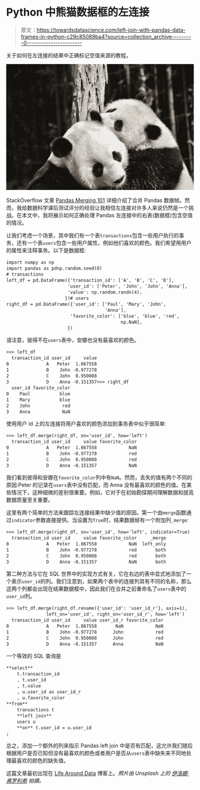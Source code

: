# Python 中熊猫数据框的左连接

> 原文：<https://towardsdatascience.com/left-join-with-pandas-data-frames-in-python-c29c85089ba4?source=collection_archive---------0----------------------->

关于如何在左连接的结果中正确标记空值来源的教程。

![](img/9cca7e3fa1107f721cbc2f88d9e2c61c.png)

StackOverflow 文章 [Pandas Merging 101](https://stackoverflow.com/questions/53645882/pandas-merging-101) 详细介绍了合并 Pandas 数据帧。然而，我给数据科学课后测试评分的经验让我相信左连接对许多人来说仍然是一个挑战。在本文中，我将展示如何正确处理 Pandas 左连接中的右表(数据框)包含空值的情况。

让我们考虑一个场景，其中我们有一个表`transactions`包含一些用户执行的事务，还有一个表`users`包含一些用户属性，例如他们喜欢的颜色。我们希望用用户的属性来注释事务。以下是数据框:

```
import numpy as np
import pandas as pdnp.random.seed(0)
# transactions
left_df = pd.DataFrame({'transaction_id': ['A', 'B', 'C', 'D'], 
                       'user_id': ['Peter', 'John', 'John', 'Anna'],
                       'value': np.random.randn(4),
                      })# users
right_df = pd.DataFrame({'user_id': ['Paul', 'Mary', 'John',
                                     'Anna'],
                        'favorite_color': ['blue', 'blue', 'red', 
                                           np.NaN],
                       })
```

请注意，彼得不在`users`表中，安娜也没有最喜欢的颜色。

```
>>> left_df
  transaction_id user_id     value
0              A   Peter  1.867558
1              B    John -0.977278
2              C    John  0.950088
3              D    Anna -0.151357>>> right_df
  user_id favorite_color
0    Paul           blue
1    Mary           blue
2    John            red
3    Anna            NaN
```

使用用户 id 上的左连接将用户喜欢的颜色添加到事务表中似乎很简单:

```
>>> left_df.merge(right_df, on='user_id', how='left')
  transaction_id user_id     value favorite_color
0              A   Peter  1.867558            NaN
1              B    John -0.977278            red
2              C    John  0.950088            red
3              D    Anna -0.151357            NaN
```

我们看到彼得和安娜在`favorite_color`列中有`NaN`。然而，丢失的值有两个不同的原因:Peter 的记录在`users`表中没有匹配，而 Anna 没有最喜欢的颜色的值。在某些情况下，这种细微的差别很重要。例如，它对于在初始勘探期间理解数据和提高数据质量至关重要。

这里有两个简单的方法来跟踪左连接结果中缺少值的原因。第一个由`merge`函数通过`indicator`参数直接提供。当设置为`True`时，结果数据帧有一个附加列`_merge`:

```
>>> left_df.merge(right_df, on='user_id', how='left', indicator=True)
  transaction_id user_id     value favorite_color     _merge
0              A   Peter  1.867558            NaN  left_only
1              B    John -0.977278            red       both
2              C    John  0.950088            red       both
3              D    Anna -0.151357            NaN       both
```

第二种方法与它在 SQL 世界中的实现方式有关，它在右边的表中显式地添加了一个表示`user_id`的列。我们注意到，如果两个表中的连接列具有不同的名称，那么这两个列都会出现在结果数据框中，因此我们在合并之前重命名了`users`表中的`user_id`列。

```
>>> left_df.merge(right_df.rename({'user_id': 'user_id_r'}, axis=1),
               left_on='user_id', right_on='user_id_r', how='left')
  transaction_id user_id     value user_id_r favorite_color
0              A   Peter  1.867558       NaN            NaN
1              B    John -0.977278      John            red
2              C    John  0.950088      John            red
3              D    Anna -0.151357      Anna            NaN
```

一个等效的 SQL 查询是

```
**select**
    t.transaction_id
    , t.user_id
    , t.value
    , u.user_id as user_id_r
    , u.favorite_color
**from**
    transactions t
    **left join**
    users u
    **on** t.user_id = u.user_id
;
```

总之，添加一个额外的列来指示 Pandas left join 中是否有匹配，这允许我们随后根据用户是否已知但没有最喜欢的颜色或者用户是否从`users`表中缺失来不同地处理最喜欢的颜色的缺失值。

这篇文章最初出现在 [Life Around Data](http://www.lifearounddata.com/left-join-with-pandas-data-frames-in-python/) 博客上。*照片由 Unsplash 上的* [*伊洛娜·弗罗利希*](https://unsplash.com/@julilona) *拍摄。*